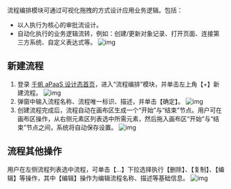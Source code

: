 流程编排模块可通过可视化拖拽的方式设计应用业务逻辑。包括：
- 以人执行为核心的审批流设计。
- 自动化执行的业务逻辑流转，例如：创建/更新对象记录、打开页面、连接第三方系统、自定义表达式等。
![img](https://main.qcloudimg.com/raw/575e8ad61c46ca8d8b12d6b6cc9e138c.png)        

## 新建流程
1. 登录 [千帆 aPaaS 设计态首页](https://apaas.cloud.tencent.com/)，进入“流程编排”模块，并单击左上角【+】新建流程。
![img](https://main.qcloudimg.com/raw/ba4df5ae3daf69e8ceb6f2e26f54ae71.png)        
2. 弹窗中输入流程名称、流程唯一标识、描述，并单击【确定】。
![img](https://main.qcloudimg.com/raw/6edc18073f2a11b99bb88e05e665f4fe.png)        
3. 创建流程完成后，流程自动在画布区生成一个“开始”与“结束”节点。用户可在画布区操作，从右侧元素区列表选中所需元素，然后拖入画布区“开始”与“结束”节点之间，系统将自动保存设置。
![img](https://main.qcloudimg.com/raw/d5984b46383f17a6a22362842a9943f7.png)        

## 流程其他操作
用户在左侧流程列表选中流程，可单击【…】下拉选择执行【删除】、【复制】、【编辑】等操作，其中【编辑】操作为编辑流程名称、描述等基础信息。
![img](https://main.qcloudimg.com/raw/cd82faca6aee43295029d9a4e9b7d97d.png)        

